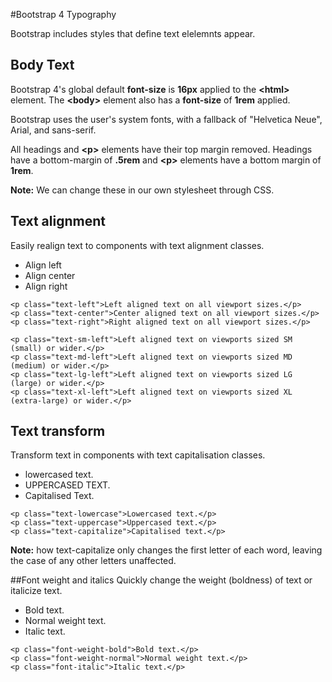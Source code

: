 
#Bootstrap 4 Typography

Bootstrap includes styles that define text elelemnts appear.

## Body Text

Bootstrap 4's global default **font-size** is **16px** applied to the **&lt;html&gt;** element. The **&lt;body&gt;** element also has a 
**font-size** of **1rem** applied.

Bootstrap uses the user's system fonts, with a fallback of "Helvetica Neue", Arial, and sans-serif.

All headings and **&lt;p&gt;** elements have their top margin removed. Headings have a bottom-margin of **.5rem** and **&lt;p&gt;** elements
have a bottom margin of **1rem**.

**Note:** We can change these in our own stylesheet through CSS.

## Text alignment

Easily realign text to components with text alignment classes.

- Align left
- Align center
- Align right

~~~
<p class="text-left">Left aligned text on all viewport sizes.</p>
<p class="text-center">Center aligned text on all viewport sizes.</p>
<p class="text-right">Right aligned text on all viewport sizes.</p>

<p class="text-sm-left">Left aligned text on viewports sized SM (small) or wider.</p>
<p class="text-md-left">Left aligned text on viewports sized MD (medium) or wider.</p>
<p class="text-lg-left">Left aligned text on viewports sized LG (large) or wider.</p>
<p class="text-xl-left">Left aligned text on viewports sized XL (extra-large) or wider.</p>
~~~

## Text transform
Transform text in components with text capitalisation classes.

- lowercased text.
- UPPERCASED TEXT.
- Capitalised Text.

~~~
<p class="text-lowercase">Lowercased text.</p>
<p class="text-uppercase">Uppercased text.</p>
<p class="text-capitalize">Capitalised text.</p>
~~~
**Note:** how text-capitalize only changes the first letter of each word, leaving the case of any other letters unaffected.

##Font weight and italics
Quickly change the weight (boldness) of text or italicize text.

- Bold text.
- Normal weight text.
- Italic text.

~~~
<p class="font-weight-bold">Bold text.</p>
<p class="font-weight-normal">Normal weight text.</p>
<p class="font-italic">Italic text.</p>
~~~